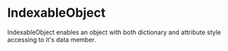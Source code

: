 # IndexableObject

IndexableObject enables an object with both dictionary and attribute style accessing to it's data member.
